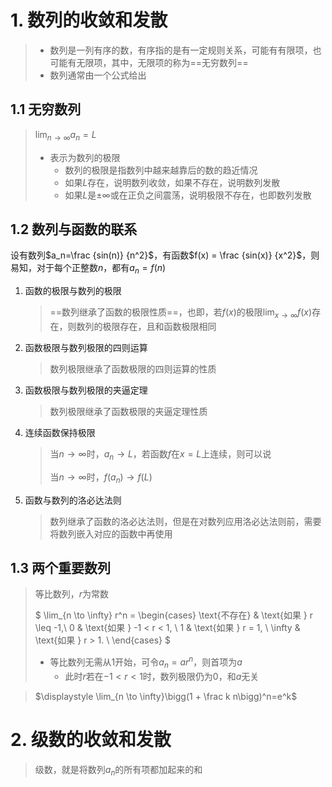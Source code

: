 # 1. 数列的收敛和发散

> - 数列是一列有序的数，有序指的是有一定规则关系，可能有有限项，也可能有无限项，其中，无限项的称为==无穷数列==
> - 数列通常由一个公式给出

## 1.1 无穷数列

> $\displaystyle \lim_{n \to \infty}a_n = L$
>
> - 表示为数列的极限
>     - 数列的极限是指数列中越来越靠后的数的趋近情况
>     - 如果$L$存在，说明数列收敛，如果不存在，说明数列发散
>     - 如果$L$是$\pm \infty$或在正负之间震荡，说明极限不存在，也即数列发散

## 1.2 数列与函数的联系

设有数列$a_n=\frac {sin(n)} {n^2}$，有函数$f(x) = \frac {sin(x)} {x^2}$，则易知，对于每个正整数$n$，都有$a_n=f(n)$

1. 函数的极限与数列的极限

    > ==数列继承了函数的极限性质==，也即，若$f(x)$的极限$\displaystyle \lim_{x \to \infty}f(x)$存在，则数列的极限存在，且和函数极限相同

2. 函数极限与数列极限的四则运算

    > 数列极限继承了函数极限的四则运算的性质

3. 函数极限与数列极限的夹逼定理

    > 数列极限继承了函数极限的夹逼定理性质

4. 连续函数保持极限

    > 当$n \to \infty$时，$a_n \to L$，若函数$f$在$x=L$上连续，则可以说
    >
    > 当$n \to \infty$时，$f(a_n) \to f(L)$

5. 函数与数列的洛必达法则

    > 数列继承了函数的洛必达法则，但是在对数列应用洛必达法则前，需要将数列嵌入对应的函数中再使用

## 1.3 两个重要数列

> 等比数列，$r$为常数 
>
> $
> \lim_{n \to \infty} r^n =
> \begin{cases}
> \text{不存在} & \text{如果 } r \leq -1,\\
> 0 & \text{如果 } -1 < r < 1, \\
> 1 & \text{如果 } r = 1, \\
> \infty & \text{如果 } r > 1. \\
> \end{cases}
> $
>
> - 等比数列无需从$1$开始，可令$a_n = ar^n$，则首项为$a$
>     - 此时$r$若在$-1<r<1$时，数列极限仍为$0$，和$a$无关

> $\displaystyle \lim_{n \to \infty}\bigg(1 + \frac k n\bigg)^n=e^k$

# 2. 级数的收敛和发散

> 级数，就是将数列$a_n$的所有项都加起来的和

